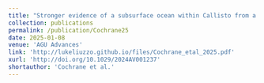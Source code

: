 ```yaml
---
title: "Stronger evidence of a subsurface ocean within Callisto from a multifrequency investigation of its induced magnetic field"
collection: publications
permalink: /publication/Cochrane25
date: 2025-01-08
venue: 'AGU Advances'
link: 'http://lukeliuzzo.github.io/files/Cochrane_etal_2025.pdf'
xurl: 'http://doi.org/10.1029/2024AV001237'
shortauthor: 'Cochrane et al.'
---
```

